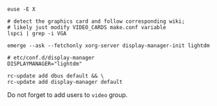 ```
euse -E X
```

```
# detect the graphics card and follow corresponding wiki;
# likely just modify VIDEO_CARDS make.conf variable
lspci | grep -i VGA
```

```
emerge --ask --fetchonly xorg-server display-manager-init lightdm
```

```
# etc/conf.d/display-manager
DISPLAYMANAGER="lightdm"
```

```
rc-update add dbus default && \
rc-update add display-manager default
```

Do not forget to add users to `video` group.
